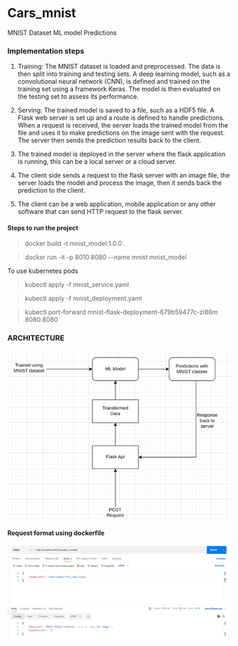 # Cars_mnist
MNIST Dataset ML model Predictions

### Implementation steps

1. Training: The MNIST dataset is loaded and preprocessed. The data is then split into training and testing sets. A deep learning model, such as a convolutional neural network (CNN), is defined and trained on the training set using a framework Keras. The model is then evaluated on the testing set to assess its performance.

2. Serving: The trained model is saved to a file, such as a HDF5 file. A Flask web server is set up and a route is defined to handle predictions. When a request is received, the server loads the trained model from the file and uses it to make predictions on the image sent with the request. The server then sends the prediction results back to the client.

3. The trained model is deployed in the server where the flask application is running, this can be a local server or a cloud server.

4. The client side sends a request to the flask server with an image file, the server loads the model and process the image, then it sends back the prediction to the client.

5. The client can be a web application, mobile application or any other software that can send HTTP request to the flask server.

#### Steps to run the project

> docker build -t mnist_model:1.0.0 .

> docker run -it -p 8010:8080 --name mnist mnist_model

To use kubernetes pods

> kubectl apply -f mnist_service.yaml

> kubectl apply -f mnist_deployment.yaml

> kubectl port-forward mnist-flask-deployment-679b59477c-zl86m 8080:8080



### ARCHITECTURE

<img src="ML_architecture.png"></img>


#### Request format using dockerfile

<img src="POST_request.png"></img>